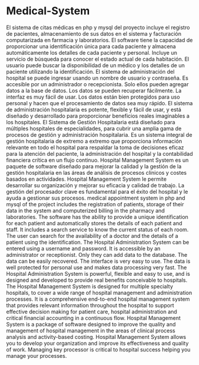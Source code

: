 # Medical-System
El sistema de citas médicas en php y mysql del proyecto incluye el registro de pacientes, almacenamiento de sus datos en el sistema y facturación computarizada en farmacia y laboratorios. El software tiene la capacidad de proporcionar una identificación única para cada paciente y almacena automáticamente los detalles de cada paciente y personal.  Incluye un servicio de búsqueda para conocer el estado actual de cada habitación. El usuario puede buscar la disponibilidad de un médico y los detalles de un paciente utilizando la identificación. El sistema de administración del hospital se puede ingresar usando un nombre de usuario y contraseña. Es accesible por un administrador o recepcionista. Solo ellos pueden agregar datos a la base de datos. Los datos se pueden recuperar fácilmente. La interfaz es muy fácil de usar. Los datos están bien protegidos para uso personal y hacen que el procesamiento de datos sea muy rápido.  El sistema de administración hospitalaria es potente, flexible y fácil de usar, y está diseñado y desarrollado para proporcionar beneficios reales imaginables a los hospitales. El Sistema de Gestión Hospitalaria está diseñado para múltiples hospitales de especialidades, para cubrir una amplia gama de procesos de gestión y administración hospitalaria.  Es un sistema integral de gestión hospitalaria de extremo a extremo que proporciona información relevante en todo el hospital para respaldar la toma de decisiones eficaz para la atención del paciente, la administración del hospital y la contabilidad financiera crítica en un flujo continuo. Hospital Management System es un paquete de software diseñado para mejorar la calidad y la gestión de la gestión hospitalaria en las áreas de análisis de procesos clínicos y costes basados ​​en actividades. Hospital Management System le permite desarrollar su organización y mejorar su eficacia y calidad de trabajo. La gestión del procesador clave es fundamental para el éxito del hospital y le ayuda a gestionar sus procesos.  medical appointment system in php and mysql of the project includes the registration of patients, storage of their data in the system and computerized billing in the pharmacy and laboratories. The software has the ability to provide a unique identification for each patient and automatically stores the details of each patient and staff.  It includes a search service to know the current status of each room. The user can search for the availability of a doctor and the details of a patient using the identification. The Hospital Administration System can be entered using a username and password. It is accessible by an administrator or receptionist. Only they can add data to the database. The data can be easily recovered. The interface is very easy to use. The data is well protected for personal use and makes data processing very fast.  The Hospital Administration System is powerful, flexible and easy to use, and is designed and developed to provide real benefits conceivable to hospitals. The Hospital Management System is designed for multiple specialty hospitals, to cover a wide range of hospital management and administration processes.  It is a comprehensive end-to-end hospital management system that provides relevant information throughout the hospital to support effective decision making for patient care, hospital administration and critical financial accounting in a continuous flow. Hospital Management System is a package of software designed to improve the quality and management of hospital management in the areas of clinical process analysis and activity-based costing. Hospital Management System allows you to develop your organization and improve its effectiveness and quality of work. Managing key processor is critical to hospital success helping you manage your processes.
